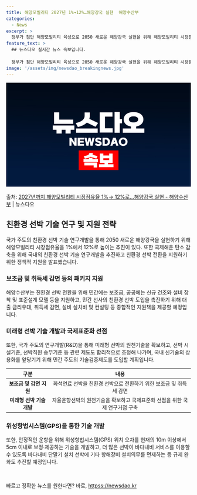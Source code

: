```yaml
---
title: 해양모빌리티 2027년 1%→12%…해양강국 실현  해양수산부
categories:
  - News
excerpt: >
  정부가 첨단 해양모빌리티 육성으로 2050 새로운 해양강국 실현을 위해 해양모빌리티 시장점유율을 올해 1%에…
feature_text: >
  ## 뉴스다오 실시간 뉴스 속보입니다.

  정부가 첨단 해양모빌리티 육성으로 2050 새로운 해양강국 실현을 위해 해양모빌리티 시장점유율을 올해 1%에…
image: '/assets/img/newsdao_breakingnews.jpg'
---
```


![뉴스다오 속보](/assets/img/newsdao_breakingnews.jpg)

<p>출처: <a href="httpss://newsdao.kr/2647" rel="dofollow">2027년까지 해양모빌리티 시장점유율 1%→ 12%로…해양강국 실현 - 해양수산부</a> | 뉴스다오</p>

<h2 data-ke-size="size26">친환경 선박 기술 연구 및 지원 전략</h2>

<p data-ke-size="size16">국가 주도의 친환경 선박 기술 연구개발을 통해 2050 새로운 해양강국을 실현하기 위해 해양모빌리티 시장점유율을 1%에서 12%로 높이는 추진이 있다. 또한 국제해운 탄소 감축을 위해 국내외 친환경 선박 기술 연구개발을 추진하고 친환경 선박 전환을 지원하기 위한 정책적 지원을 발표했습니다.</p>

<h3>보조금 및 취득세 감면 등의 패키지 지원</h3>
<p data-ke-size="size16">해양수산부는 친환경 선박 전환을 위해 민간에는 보조금, 공공에는 신규 건조와 설비 장착 및 표준설계 모델 등을 지원하고, 민간 선사의 친환경 선박 도입을 촉진하기 위해 대출 금리우대, 취득세 감면, 설비 설치비 및 컨설팅 등 종합적인 지원책을 제공할 예정입니다.</p>

<h3>미래형 선박 기술 개발과 국제표준화 선점</h3>
<p data-ke-size="size16">또한, 국가 주도의 연구개발(R&D)을 통해 미래형 선박의 원천기술을 확보하고, 선박 시설기준, 선박직원 승무기준 등 관련 제도도 합리적으로 조정해 나가며, 국내 신기술의 상용화를 앞당기기 위해 민간 주도의 기술검증제도를 도입할 계획입니다.</p>

<table>
<thead>
<tr>
<th style="text-align: center;">구분</th>
<th style="text-align: center;">내용</th>
</tr>
</thead>
<tbody>
<tr>
<td style="text-align: center;"><b>보조금 및 감면 지원</b></td>
<td style="text-align: center;">화석연료 선박을 친환경 선박으로 전환하기 위한 보조금 및 취득세 감면</td>
</tr>
<tr>
<td style="text-align: center;"><b>미래형 선박 기술 개발</b></td>
<td style="text-align: center;">자율운항선박의 원천기술을 확보하고 국제표준화 선점을 위한 국제 연구거점 구축</td>
</tr>
</tbody>
</table>

<h3>위성항법시스템(GPS)을 통한 기술 개발</h3>
<p data-ke-size="size16">또한, 안정적인 운항을 위해 위성항법시스템(GPS) 위치 오차를 현재의 10m 이상에서 5cm 이내로 보정·제공하는 기술을 개발하고, 더 많은 선박이 바다내비 서비스를 이용할 수 있도록 바다내비 단말기 설치 선박에 기타 항해장비 설치의무를 면제하는 등 규제 완화도 추진할 예정입니다.</p>

<p data-ke-size="size16">&nbsp;</p> 

빠르고 정확한 뉴스를 원한다면? 바로, <a href="httpss://newsdao.kr" rel="dofollow">httpss://newsdao.kr</a>



